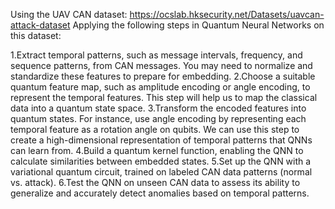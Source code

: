 Using the UAV CAN dataset: https://ocslab.hksecurity.net/Datasets/uavcan-attack-dataset
Applying the following steps in Quantum Neural Networks on this dataset:

1.Extract temporal patterns, such as message intervals, frequency, and sequence patterns, from CAN messages. You may need to normalize and standardize these features to prepare for embedding.
2.Choose a suitable quantum feature map, such as amplitude encoding or angle encoding, to represent the temporal features. This step will help us to map the classical data into a quantum state space.
3.Transform the encoded features into quantum states. For instance, use angle encoding by representing each temporal feature as a rotation angle on qubits. We can use this step to create a high-dimensional representation of temporal patterns that QNNs can learn from.
4.Build a quantum kernel function, enabling the QNN to calculate similarities between embedded states.
5.Set up the QNN with a variational quantum circuit, trained on labeled CAN data patterns (normal vs. attack).
6.Test the QNN on unseen CAN data to assess its ability to generalize and accurately detect anomalies based on temporal patterns.
 
